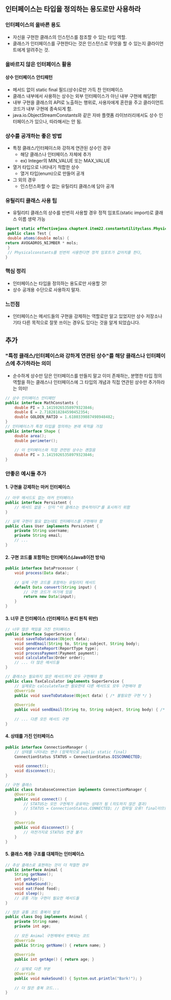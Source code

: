 ## 인터페이스는 타입을 정의하는 용도로만 사용하라
### 인터페이스의 올바른 용도
- 자신을 구현한 클래스의 인스턴스를 참조할 수 있는 타입 역할.
- 클래스가 인터페이스를 구현한다는 것은 인스턴스로 무엇을 할 수 있는지 클라이언트에게 알려주는 것.
### 올바르지 않은 인터페이스 활용
#### 상수 인터페이스 안티패턴
- 메서드 없이 static final 필드(상수)로만 가득 찬 인터페이스
- 클래스 내부에서 사용하는 상수는 외부 인터페이스가 아닌 내부 구현에 해당함!
- 내부 구현을 클래스의 API로 노출하는 행위로, 사용자에게 혼란을 주고 클라이언트 코드가 내부 구현에 종속되게 함.
- java.io.ObjectStreamConstants와 같은 자바 플랫폼 라이브러리에서도 상수 인터페이스가 있으나, 따라해서는 안 됨.
### 상수를 공개하는 좋은 방법
- 특정 클래스/인터페이스와 강하게 연관된 상수인 경우
  - 해당 클래스나 인터페이스 자체에 추가
  - ex) Integer의 MIN_VALUE 또는 MAX_VALUE
- 열거 타입으로 나타내기 적합한 상수
  - 열거 타입(enum)으로 만들어 공개
- 그 외의 경우
  - 인스턴스화할 수 없는 유틸리티 클래스에 담아 공개
### 유틸리티 클래스 사용 팁
- 유틸리티 클래스의 상수를 빈번히 사용할 경우 정적 임포트(static import)로 클래스 이름 생략 가능
```java
import static effectivejava.chapter4.item22.constantutilityclass.PhysicalConstants.*;
 public class Test {
 double atoms(double mols) { 
return AVOGADROS_NIJMBER * mols;
 }
 // Physicalconstants를 빈번히 사용한다면 정적 임포트가 값어치를 한다, 
}
```
### 핵심 정리
- 인터페이스는 타입을 정의하는 용도로만 사용할 것!
- 상수 공개용 수단으로 사용하지 말자.

### 느낀점
- 인터페이스는 메서드들의 구현을 강제하는 역할로만 알고 있었지만 상수 저장소나 기타 다른 목적으로 잘못 쓰이는 경우도 있다는 것을 알게 되었습니다. 

## 추가
### "특정 클래스/인터페이스와 강하게 연관된 상수"를 해당 클래스나 인터페이스에 추가하라는 의미
- 순수하게 상수만 담은 인터페이스를 만들지 말고 이미 존재하는, 분명한 타입 정의 역할을 하는 클래스나 인터페이스에 그 타입의 개념과 직접 연관된 상수만 추가하라는 의미!
```java
// 상수 인터페이스 안티패턴
public interface MathConstants {
    double PI = 3.14159265358979323846;
    double E = 2.7182818284590452354;
    double GOLDEN_RATIO = 1.6180339887498948482;
}
// 인터페이스가 특정 타입을 정의하는 본래 목적을 가짐
public interface Shape {
    double area();
    double perimeter();
    
    // 이 인터페이스와 직접 관련된 상수는 괜찮음
    double PI = 3.14159265358979323846;
}
```
### 안좋은 예시들 추가
#### 1. 구현을 강제하는 마커 인터페이스
```java
// 아무 메서드도 없는 마커 인터페이스
public interface Persistent {
    // 메서드 없음 - 단지 "이 클래스는 영속적이다"를 표시하기 위함
}

// 실제 구현이 필요 없는데도 인터페이스를 구현해야 함
public class User implements Persistent {
    private String username;
    private String email;
    // ...
}
```
#### 2. 구현 코드를 포함하는 인터페이스(Java8이전 방식)
```java
public interface DataProcessor {
    void process(Data data);
    
    // 실제 구현 코드를 포함하는 유틸리티 메서드
    default Data convert(String input) {
        // 구현 코드가 여기에 있음
        return new Data(input);
    }
}
```
#### 3. 너무 큰 인터페이스 (인터페이스 분리 원칙 위반)
```java
// 너무 많은 책임을 가진 인터페이스
public interface SuperService {
    void saveToDatabase(Object data);
    void sendEmail(String to, String subject, String body);
    void generateReport(ReportType type);
    void processPayment(Payment payment);
    void calculateTax(Order order);
    // ... 더 많은 메서드들
}

// 클래스는 필요하지 않은 메서드까지 모두 구현해야 함
public class TaxCalculator implements SuperService {
    // 실제로는 calculateTax만 필요한데 다른 메서드도 모두 구현해야 함
    @Override
    public void saveToDatabase(Object data) { /* 불필요한 구현 */ }
    
    @Override
    public void sendEmail(String to, String subject, String body) { /* 불필요한 구현 */ }
    
    // ... 다른 모든 메서드 구현
}
```
#### 4. 상태를 가진 인터페이스
```java
public interface ConnectionManager {
    // 상태를 나타내는 변수 (암묵적으로 public static final)
    ConnectionStatus STATUS = ConnectionStatus.DISCONNECTED;
    
    void connect();
    void disconnect();
}

// 구현 클래스
public class DatabaseConnection implements ConnectionManager {
    @Override
    public void connect() {
        // STATUS는 모든 구현체가 공유하는 상태가 됨 (의도하지 않은 결과)
        // STATUS = ConnectionStatus.CONNECTED; // 컴파일 오류! final이므로 변경 불가
    }
    
    @Override
    public void disconnect() {
        // 마찬가지로 STATUS 변경 불가
    }
}
```
#### 5. 클래스 계층 구조를 대체하는 인터페이스
```java
// 추상 클래스로 표현하는 것이 더 적절한 경우
public interface Animal {
    String getName();
    int getAge();
    void makeSound();
    void eat(Food food);
    void sleep();
    // 공통 기능 구현이 필요한 메서드들
}

// 많은 공통 코드 중복이 발생
public class Dog implements Animal {
    private String name;
    private int age;
    
    // 모든 Animal 구현체에서 반복되는 코드
    @Override
    public String getName() { return name; }
    
    @Override
    public int getAge() { return age; }
    
    // 실제로 다른 부분
    @Override
    public void makeSound() { System.out.println("Bark!"); }
    
    // 더 많은 중복 코드...
}
```

